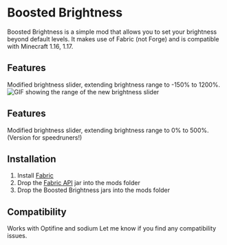 # Boosted Brightness
Boosted Brightness is a simple mod that allows you to set your brightness beyond default levels.
It makes use of Fabric (not Forge) and is compatible with Minecraft 1.16, 1.17.

## Features
Modified brightness slider, extending brightness range to -150% to 1200%.
![GIF showing the range of the new brightness slider](https://i.imgur.com/ScqEWNE.gif "From -15% to 1200%!")

## Features
Modified brightness slider, extending brightness range to 0% to 500%. (Version for speedruners!)


## Installation
1. Install [Fabric](https://fabricmc.net/use/)
2. Drop the [Fabric API](https://www.curseforge.com/minecraft/mc-mods/fabric-api) jar into the mods folder
3. Drop the Boosted Brightness jars into the mods folder

## Compatibility
Works with Optifine and sodium Let me know if you find any compatibility issues.
